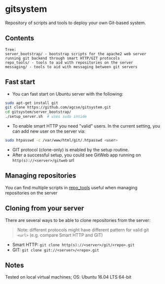 # gitsystem

Repository of scripts and tools to deploy your own Git-based system.

## Contents

```
Tree:
server_bootstrap/ - bootstrap scripts for the apache2 web server running git backend through smart HTTP/GIT protocols
repo_tools/ - tools to aid with repositories on the server
messaging/ - tools to aid with messaging between git servers
```

## Fast start

* You can fast start on Ubuntu server with the following:
```sh
sudo apt-get install git
git clone https://github.com/agcse/gitsystem.git
cd gitsystem/server_bootstrap/
./setup_server.sh  # uses sudo inside
```
* To enable smart HTTP you need "valid" users. In the current setting, you can add new user on the server via:
```sh
sudo htpasswd -c /var/www/html/git/.htpasswd <user>
```
* GIT protocol (clone-only) is enabled by the setup routine.
* After a successful setup, you could see GitWeb app running on `http(s)://<server>/gitweb` url

## Managing repositories

You can find multiple scripts in [repo_tools](./repo_tools/) useful when managing repositories on the server

## Cloning from your server

There are several ways to be able to clone repositories from the server:
> Note: different protocols might have different pattern for valid git `<url>` (e.g. compare Smart HTTP and GIT)
* Smart HTTP: `git clone http(s)://<server>/git/<repo>.git`
* GIT: `git clone git://<server>/<repo>.git`

## Notes

Tested on local virtual machines; OS: Ubuntu 16.04 LTS 64-bit
